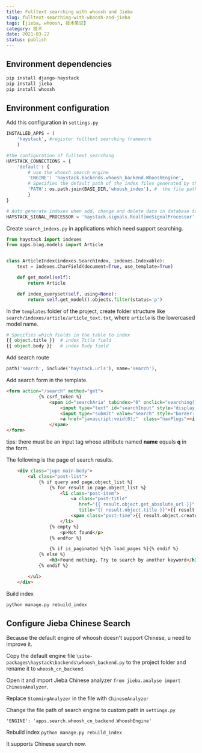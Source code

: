 ```yaml
---
title: Fulltext searching with whoosh and Jieba
slug: fulltext-searching-with-whoosh-and-jieba
tags: [jieba, whoosh, 技术笔记]
category: 技术
date: 2021-03-22
status: publish
---
```

## Environment dependencies

```python
pip install django-haystack
pip install jieba
pip install whoosh
```
## Environment configuration
Add this configuration in `settings.py`

```python
INSTALLED_APPS = (
	'haystack',	#register fulltext searching framework
	)

#the configuration of fulltext searching
HAYSTACK_CONNECTIONS = {
	'default': {
		# use the whoosh search engine
		'ENGINE': 'haystack.backends.whoosh_backend.WhooshEngine',
		# Specifies the default path of the index files generated by the index data corresponding to the keyword. When using the custom index file, write the custom file path here.
		'PATH': os.path.join(BASE_DIR,'whoosh_index'), #  the file path of the index files.
		}
}

# Auto generate indexes when add, change and delete data in database tables.
HAYSTACK_SIGNAL_PROCESSOR = 'haystack.signals.RealtimeSignalProcessor'

```

Create `search_indexs.py` in applications which need support searching.
```python
from haystack import indexes
from apps.blog.models import Article


class ArticleIndex(indexes.SearchIndex, indexes.Indexable):
    text = indexes.CharField(document=True, use_template=True)

    def get_model(self):
        return Article

    def index_queryset(self, using=None):
        return self.get_model().objects.filter(status='p')
```

In the `templates` folder of the project, create folder structure like `search/indexes/article/article_text.txt`, where `article` is the lowercased model name.

```python
# Specifies which fields in the table to index
{{ object.title }}	# index Title field
{{ object.body }}	# index Body field
```

Add search route
```python
path('search', include('haystack.urls'), name='search'),

```

Add search form in the template.

```html
<form action="/search" method="get">
            {% csrf_token %}
                <span id="searchAria" tabindex="0" onclick="searching()" onblur="offsearch()">
                    <input type="text" id="searchInput" style="display: none; border: none;" name="q">
                    <input type="submit" value="Search" style="border: none; display: none;" id="submitInput">
                    <a href="javascript:void(0);"  class="navPlugs"><i class="fa fa-search" aria-hidden="true"></i></a>
                </span>
</form>
```
tips: there must be an input tag whose attribute named **name** equals **q** in the form.

The following is the page of search results.

```html
    <div class="jupe main-body">
        <ul class="post-list">
            {% if query and page.object_list %}
                {% for result in page.object_list %}
                    <li class="post-item">
                        <a class="post-title"
                           href="{{ result.object.get_absolute_url }}"
                           title="{{ result.object.title }}">{{ result.object.title | truncatesmart:34 }}</a>
                        <span class="post-time">{{ result.object.create_time | date:"Y.m.d" }}</span>
                    </li>
                {% empty %}
                    <p>Not found</p>
                {% endfor %}

                {% if is_paginated %}{% load_pages %}{% endif %}
            {% else %}
                <h3>Found nothing. Try to search by another keyword</h3>
            {% endif %}

        </ul>
    </div>

```

Build index
```python
python manage.py rebuild_index

```

## Configure Jieba Chinese Search
Because the default engine of whoosh doesn't support Chinese, u need to improve it.

Copy the default engine file `\site-packages\haystack\backends\whoosh_backend.py` to the project folder and rename it to `whoosh_cn_backend`.

Open it and import Jieba Chinese analyzer `from jieba.analyse import ChineseAnalyzer`.

Replace `StemmingAnalyzer` in the file with `ChineseAnalyzer`

Change the file path of search engine to custom path in `settings.py`

`'ENGINE': 'apps.search.whoosh_cn_backend.WhooshEngine'`

Rebuild index `python manage.py rebuild_index`

It supports Chinese search now.